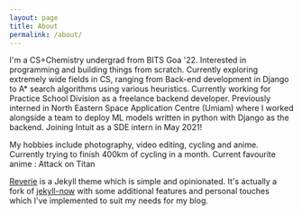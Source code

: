 ```yaml
---
layout: page
title: About
permalink: /about/
---
```


I'm a CS+Chemistry undergrad from BITS Goa '22. Interested in programming and building things from scratch. Currently exploring extremely wide fields in CS, ranging from Back-end development in Django to A* search algorithms using various heuristics. Currently working for Practice School Division as a freelance backend developer. Previously interned in North Eastern Space Application Centre (Umiam) where I worked alongside a team to deploy ML models written in python with Django as the backend. Joining Intuit as a SDE intern in May 2021! 

My hobbies include photography, video editing, cycling and anime. Currently trying to finish 400km of cycling in a month. Current favourite anime : Attack on Titan

[Reverie](https://github.com/amitmerchant1990/reverie) is a Jekyll theme which is simple and opinionated. It's actually a fork of [jekyll-now](https://github.com/barryclark/jekyll-now) with some additional features and personal touches which I've implemented to suit my needs for my blog.




